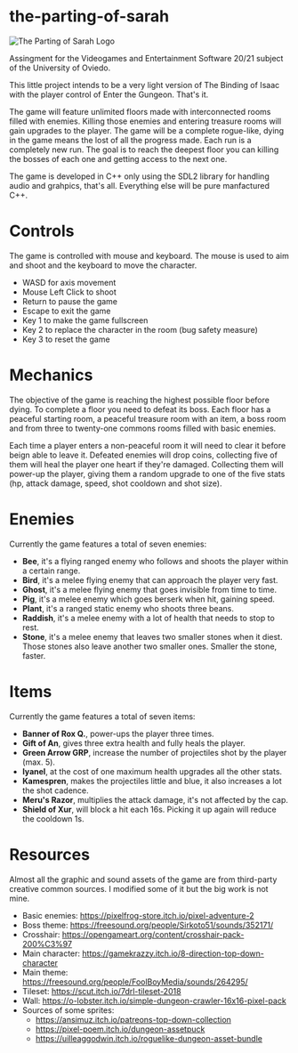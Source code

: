 # the-parting-of-sarah
![The Parting of Sarah Logo](https://i.imgur.com/1Q5CbEP.png)

Assingment for the Videogames and Entertainment Software 20/21 subject of the University of Oviedo.

This little project intends to be a very light version of The Binding of Isaac with the player control of Enter the Gungeon. That's it.

The game will feature unlimited floors made with interconnected rooms filled with enemies. Killing those enemies and entering treasure rooms will gain upgrades to the player.
The game will be a complete rogue-like, dying in the game means the lost of all the progress made. Each run is a completely new run.
The goal is to reach the deepest floor you can killing the bosses of each one and getting access to the next one.

The game is developed in C++ only using the SDL2 library for handling audio and grahpics, that's all. Everything else will be pure manfactured C++.

# Controls

The game is controlled with mouse and keyboard. The mouse is used to aim and shoot and the keyboard to move the character.

* WASD for axis movement
* Mouse Left Click to shoot
* Return to pause the game
* Escape to exit the game
* Key 1 to make the game fullscreen
* Key 2 to replace the character in the room (bug safety measure)
* Key 3 to reset the game

# Mechanics

The objective of the game is reaching the highest possible floor before dying. To complete a floor you need to defeat its boss. Each floor has a peaceful starting room, a peaceful treasure room with an item, a boss room and from three to twenty-one commons rooms filled with basic enemies.

Each time a player enters a non-peaceful room it will need to clear it before beign able to leave it. Defeated enemies will drop coins, collecting five of them will heal the player one heart if they're damaged. Collecting them will power-up the player, giving them a random upgrade to one of the five stats (hp, attack damage, speed, shot cooldown and shot size). 

# Enemies

Currently the game features a total of seven enemies:

* **Bee**, it's a flying ranged enemy who follows and shoots the player within a certain range.
* **Bird**, it's a melee flying enemy that can approach the player very fast.
* **Ghost**, it's a melee flying enemy that goes invisible from time to time.
* **Pig**, it's a melee enemy which goes berserk when hit, gaining speed.
* **Plant**, it's a ranged static enemy who shoots three beans.
* **Raddish**, it's a melee enemy with a lot of health that needs to stop to rest.
* **Stone**, it's a melee enemy that leaves two smaller stones when it diest. Those stones also leave another two smaller ones. Smaller the stone, faster.

# Items

Currently the game features a total of seven items:

* **Banner of Rox Q.**, power-ups the player three times.
* **Gift of An**, gives three extra health and fully heals the player.
* **Green Arrow GRP**, increase the number of projectiles shot by the player (max. 5).
* **Iyanel**, at the cost of one maximum health upgrades all the other stats.
* **Kamespren**, makes the projectiles little and blue, it also increases a lot the shot cadence.
* **Meru's Razor**, multiplies the attack damage, it's not affected by the cap.
* **Shield of Xur**, will block a hit each 16s. Picking it up again will reduce the cooldown 1s.


# Resources

Almost all the graphic and sound assets of the game are from third-party creative common sources. I modified some of it but the big work is not mine.

* Basic enemies: https://pixelfrog-store.itch.io/pixel-adventure-2
* Boss theme: https://freesound.org/people/Sirkoto51/sounds/352171/
* Crosshair: https://opengameart.org/content/crosshair-pack-200%C3%97
* Main character: https://gamekrazzy.itch.io/8-direction-top-down-character
* Main theme: https://freesound.org/people/FoolBoyMedia/sounds/264295/
* Tileset: https://scut.itch.io/7drl-tileset-2018
* Wall: https://o-lobster.itch.io/simple-dungeon-crawler-16x16-pixel-pack
* Sources of some sprites: 
  * https://ansimuz.itch.io/patreons-top-down-collection
  * https://pixel-poem.itch.io/dungeon-assetpuck
  * https://uilleaggodwin.itch.io/roguelike-dungeon-asset-bundle